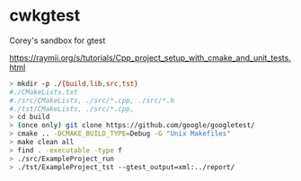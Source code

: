 # cwkgtest
Corey's sandbox for gtest

https://raymii.org/s/tutorials/Cpp_project_setup_with_cmake_and_unit_tests.html

```bash
> mkdir -p ./{build,lib,src,tst}
#./CMakeLists.txt
#./src/CMakeLists, ./src/*.cpp, ./src/*.h
#./tst/CMakeLists, ./src/*.cpp, 
> cd build
> (once only) git clone https://github.com/google/googletest/
> cmake .. -DCMAKE_BUILD_TYPE=Debug -G "Unix Makefiles" 
> make clean all
> find . -executable -type f
> ./src/ExampleProject_run
> ./tst/ExampleProject_tst --gtest_output=xml:../report/
```
